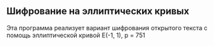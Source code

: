 ## Шифрование на эллиптических кривых

Эта программа реализует вариант шифрования открытого текста с помощь эллиптической кривой Е(-1, 1), p = 751
